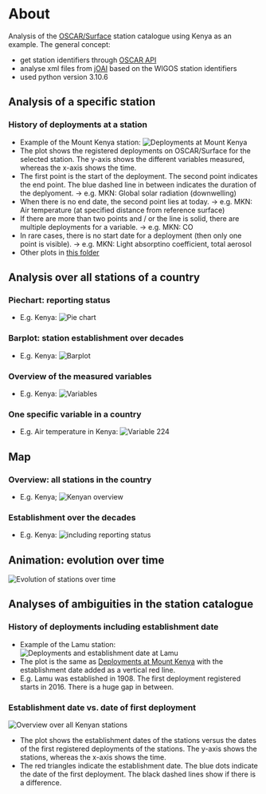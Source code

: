 # About
Analysis of the [OSCAR/Surface](https://oscar.wmo.int/surface/#/) station catalogue using Kenya as an example. The general concept:
* get station identifiers through [OSCAR API](https://oscar.wmo.int/surface/rest/api/search/station?territoryName=KEN)
* analyse xml files from [jOAI](https://oscar.wmo.int/oai/) based on the WIGOS station identifiers 
* used python version 3.10.6

## Analysis of a specific station

### History of deployments at a station
* Example of the Mount Kenya station:
![Deployments at Mount Kenya](https://github.com/sdanioth/OSCAR_analysis/blob/main/Plots/Deployments_0-20008-0-MKN.jpeg)
* The plot shows the registered deployments on OSCAR/Surface for the selected station. The y-axis shows the different variables measured, whereas the x-axis shows the time.
* The first point is the start of the deployment. The second point indicates the end point. The blue dashed line in between indicates the duration of the deplyoment. -> e.g. MKN: Global solar radiation (downwelling)
* When there is no end date, the second point lies at today. -> e.g. MKN: Air temperature (at specified distance from reference surface)
* If there are more than two points and / or the line is solid, there are multiple deployments for a variable. -> e.g. MKN: CO
* In rare cases, there is no start date for a deployment (then only one point is visible). -> e.g. MKN: Light absorptino coefficient, total aerosol
* Other plots in [this folder](https://github.com/sdanioth/OSCAR_analysis/tree/main/Plots)

## Analysis over all stations of a country

### Piechart: reporting status
* E.g. Kenya:
![Pie chart](https://github.com/sdanioth/OSCAR_analysis/blob/main/Plots/Station_ReportingStatus_piechart.jpeg)

### Barplot: station establishment over decades
* E.g. Kenya:
![Barplot](https://github.com/sdanioth/OSCAR_analysis/blob/main/Plots/Station_establishment_barplot.jpeg)

### Overview of the measured variables
* E.g. Kenya:
![Variables](https://github.com/sdanioth/OSCAR_analysis/blob/main/Plots/MeasuredVariables_Overview.jpeg)

### One specific variable in a country
* E.g. Air temperature in Kenya:
![Variable 224](https://github.com/sdanioth/OSCAR_analysis/blob/main/Plots/Variable_224_KEN.jpeg)

## Map
### Overview: all stations in the country
* E.g. Kenya;
![Kenyan overview](https://github.com/sdanioth/OSCAR_analysis/blob/main/Plots/all_stations_reportingStatus.jpeg)

### Establishment over the decades
* E.g. Kenya:
![including reporting status](https://github.com/sdanioth/OSCAR_analysis/blob/main/Plots/Station_establishment_decade_reporting.jpeg)

## Animation: evolution over time
![Evolution of stations over time](https://github.com/sdanioth/OSCAR_analysis/blob/main/station_establishment_Kenya.gif)

## Analyses of ambiguities in the station catalogue

### History of deployments including establishment date
* Example of the Lamu station:
![Deployments and establishment date at Lamu](https://github.com/sdanioth/OSCAR_analysis/blob/main/Plots/Deployments_0-20000-0-63772_withEstablishmentDate.jpeg)
* The plot is the same as [Deployments at Mount Kenya](https://github.com/sdanioth/OSCAR_analysis/blob/main/Plots/Deployments_0-20008-0-MKN.jpeg) with the establishment date added as a vertical red line.
* E.g. Lamu was established in 1908. The first deployment registered starts in 2016. There is a huge gap in between.

### Establishment date vs. date of first deployment
![Overview over all Kenyan stations](https://github.com/sdanioth/OSCAR_analysis/blob/main/Plots/EstablshmentDate_vs_FirstDeployment.jpeg)
* The plot shows the establishment dates of the stations versus the dates of the first registered deployments of the stations. The y-axis shows the stations, whereas the x-axis shows the time.
* The red triangles indicate the establishment date. The blue dots indicate the date of the first deployment. The black dashed lines show if there is a difference.
